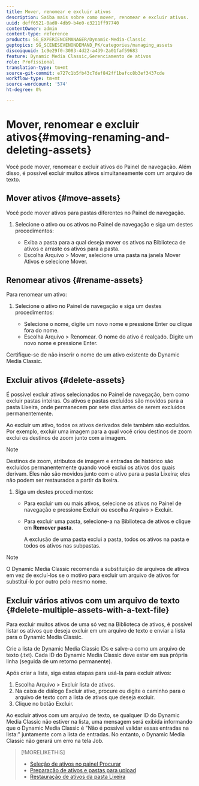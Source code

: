 ```yaml
---
title: Mover, renomear e excluir ativos
description: Saiba mais sobre como mover, renomear e excluir ativos.
uuid: deff6521-0ad0-4db9-b4e0-e3211ff97740
contentOwner: admin
content-type: reference
products: SG_EXPERIENCEMANAGER/Dynamic-Media-Classic
geptopics: SG_SCENESEVENONDEMAND_PK/categories/managing_assets
discoiquuid: 1c9e29f0-3083-4d22-a439-2a01faf59683
feature: Dynamic Media Classic,Gerenciamento de ativos
role: Profissional
translation-type: tm+mt
source-git-commit: e727c1b5fb43c7def842ff1bafcc8b3ef3437cde
workflow-type: tm+mt
source-wordcount: '574'
ht-degree: 0%

---
```



# Mover, renomear e excluir ativos{#moving-renaming-and-deleting-assets}

Você pode mover, renomear e excluir ativos do Painel de navegação. Além disso, é possível excluir muitos ativos simultaneamente com um arquivo de texto.

## Mover ativos {#move-assets}

Você pode mover ativos para pastas diferentes no Painel de navegação.

1. Selecione o ativo ou os ativos no Painel de navegação e siga um destes procedimentos:

   * Exiba a pasta para a qual deseja mover os ativos na Biblioteca de ativos e arraste os ativos para a pasta.
   * Escolha Arquivo > Mover, selecione uma pasta na janela Mover Ativos e selecione Mover.

## Renomear ativos {#rename-assets}

Para renomear um ativo:

1. Selecione o ativo no Painel de navegação e siga um destes procedimentos:

   * Selecione o nome, digite um novo nome e pressione Enter ou clique fora do nome.
   * Escolha Arquivo > Renomear. O nome do ativo é realçado. Digite um novo nome e pressione Enter.

Certifique-se de não inserir o nome de um ativo existente do Dynamic Media Classic.

## Excluir ativos {#delete-assets}

É possível excluir ativos selecionados no Painel de navegação, bem como excluir pastas inteiras. Os ativos e pastas excluídos são movidos para a pasta Lixeira, onde permanecem por sete dias antes de serem excluídos permanentemente.

Ao excluir um ativo, todos os ativos derivados dele também são excluídos. Por exemplo, excluir uma imagem para a qual você criou destinos de zoom exclui os destinos de zoom junto com a imagem.

>[!NOTE]
>
>Destinos de zoom, atributos de imagem e entradas de histórico são excluídos permanentemente quando você exclui os ativos dos quais derivam. Eles não são movidos junto com o ativo para a pasta Lixeira; eles não podem ser restaurados a partir da lixeira.

1. Siga um destes procedimentos:

   * Para excluir um ou mais ativos, selecione os ativos no Painel de navegação e pressione Excluir ou escolha Arquivo > Excluir.
   * Para excluir uma pasta, selecione-a na Biblioteca de ativos e clique em **Remover pasta**.

      A exclusão de uma pasta exclui a pasta, todos os ativos na pasta e todos os ativos nas subpastas.

>[!NOTE]
>
>O Dynamic Media Classic recomenda a substituição de arquivos de ativos em vez de excluí-los se o motivo para excluir um arquivo de ativos for substituí-lo por outro pelo mesmo nome.

## Excluir vários ativos com um arquivo de texto {#delete-multiple-assets-with-a-text-file}

Para excluir muitos ativos de uma só vez na Biblioteca de ativos, é possível listar os ativos que deseja excluir em um arquivo de texto e enviar a lista para o Dynamic Media Classic.

Crie a lista de Dynamic Media Classic IDs e salve-a como um arquivo de texto (.txt). Cada ID do Dynamic Media Classic deve estar em sua própria linha (seguida de um retorno permanente).

Após criar a lista, siga estas etapas para usá-la para excluir ativos:

1. Escolha Arquivo > Excluir lista de ativos.
1. Na caixa de diálogo Excluir ativo, procure ou digite o caminho para o arquivo de texto com a lista de ativos que deseja excluir.
1. Clique no botão Excluir.

Ao excluir ativos com um arquivo de texto, se qualquer ID do Dynamic Media Classic não estiver na lista, uma mensagem será exibida informando que o Dynamic Media Classic é &quot;Não é possível validar essas entradas na lista:&quot; juntamente com a lista de entradas. No entanto, o Dynamic Media Classic não gerará um erro na tela Job.

>[!MORELIKETHIS]
>
>* [Seleção de ativos no painel Procurar](selecting-assets-browse-panel.md#selecting_assets_in_the_browse_panel)
>* [Preparação de ativos e pastas para upload](uploading-files.md#preparing_your_assets_and_folders_for_uploading)
>* [Restauração de ativos da pasta Lixeira](trash-folder.md#restoring_assets_from_the_trash_folder)

